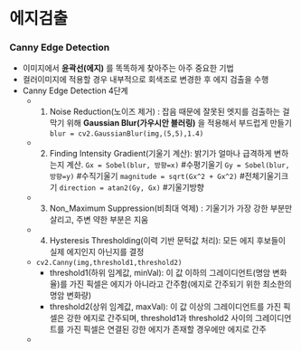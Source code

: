 # 에지검출

### Canny Edge Detection
- 이미지에서 **윤곽선(에지)** 를 똑똑하게 찾아주는 아주 중요한 기법
- 컬러이미지에 적용할 경우 내부적으로 회색조로 변경한 후 에지 검출을 수행
- Canny Edge Detection 4단계
	- 1. Noise Reduction(노이즈 제거) : 잡음 때문에 잘못된 엣지를 검출하는 걸 막기 위해 **Gaussian Blur(가우시안 블러링)** 을 적용해서 부드럽게 만들기
		`blur = cv2.GaussianBlur(img,(5,5),1.4)`
	- 2. Finding Intensity Gradient(기울기 계산): 밝기가 얼마나 급격하게 변하는지 계산.
		`Gx = Sobel(blur, 방향=x)` #수평기울기
		`Gy = Sobel(blur, 방향=y)` #수직기울기
		`magnitude = sqrt(Gx^2 + Gx^2)` #전체기울기크기
		`direction = atan2(Gy, Gx)` #기울기방향
	- 3. Non_Maximum Suppression(비최대 억제) : 기울기가 가장 강한 부분만 살리고, 주변 약한 부분은 지움
	- 4. Hysteresis Thresholding(이력 기반 문턱값 처리): 모든 에지 후보들이 실제 에지인지 아닌지를 결정
	- `cv2.Canny(img,threshold1,threshold2)` 
		- threshold1(하위 임계값, minVal): 이 값 이하의 그레이디언트(명암 변화율)를 가진 픽셀은 에지가 아니라고 간주함(에지로 간주되기 위한 최소한의 명암 변화량)
		- threshold2(상위 임계값, maxVal): 이 값 이상의 그레이디언트를 가진 픽셀은 강한 에지로 간주되며, threshold1과 threshold2 사이의 그레이디언트를 가진 픽셀은 연결된 강한 에지가 존재할 경우에만 에지로 간주
	- 